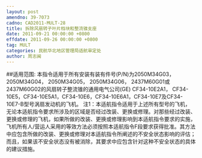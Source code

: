 ```yaml
---
layout: post
amendno: 39-7073
cadno: CAD2011-MULT-28
title: 拆除风扇转子叶片档块和整流锥支座
date: 2011-09-21 00:00:00 +0800
effdate: 2011-09-26 00:00:00 +0800
tag: MULT
categories: 民航华北地区管理局适航审定处
author: 周志闽
---
```


##适用范围:
本指令适用于所有安装有装有件号(P/N)为2050M34G03， 2050M34G04， 2050M34G05， 2050M34G06， 2437M60G01或 2437M60G02的风扇转子整流锥的通用电气公司(GE) CF34-10E2A1， CF34-10E5，CF34-10E5A1，CF34-10E6，CF34-10E6A1，CF34-10E7及CF34-10E7-B型号涡扇发动机的飞机。
注1：本适航指令适用于上述所有型号的飞机，无论本适航指令要求所涉及的区域是否经过改装、更换或修理。对那些经过改装、更换或修理的飞机，如果所做的改装、更换或修理影响到本适航指令要求的实施，飞机所有人/营运人采用的等效方法必须按照本适航指令F段要求获得批准。其方法中应包含所做的改装、更换或修理对本适航指令所阐述的不安全状态影响的评估；而且，如果该不安全状态没有被消除，其要求中应包含针对这种不安全状态的具体的建议措施。

